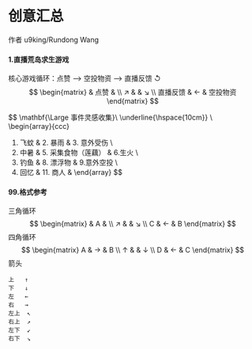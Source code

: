 # 创意汇总

作者 u9king/Rundong Wang

#### 1.直播荒岛求生游戏

核心游戏循环：点赞 —> 空投物资 —> 直播反馈 ↺
$$
\begin{matrix}
   & 点赞 & \\
    ↗ & & ↘ \\
  直播反馈 & ← & 空投物资
\end{matrix}
$$

$$
\mathbf{\Large 事件灵感收集}\\
\underline{\hspace{10cm}} \\
\begin{array}{ccc}
1. 飞蚊 & 2. 暴雨 & 3. 意外受伤 \\
4. 中暑 & 5. 采集食物（莲藕） & 6.生火 \\
7. 钓鱼 & 8. 漂浮物 & 9.意外空投 \\
10. 回忆 & 11. 商人 &
\end{array}
$$















#### 99.格式参考

三角循环
$$
\begin{matrix}
   & A & \\
    ↗ & & ↘ \\
  C & ← & B
\end{matrix}
$$
四角循环
$$
\begin{matrix}
  A & → & B \\
   ↑ & & ↓ \\
  D & ← & C
\end{matrix}
$$
箭头

```
上	↑
下	↓
左	←
右	→
左上	↖
右上	↗
左下	↙
右下	↘
```


